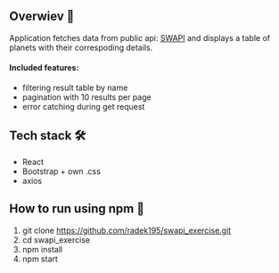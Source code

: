 ## Overwiev 👀
Application fetches data from public api: [SWAPI](https://swapi.dev/) and displays a table of planets with their correspoding details.

#### Included features:
* filtering result table by name
* pagination with 10 results per page
* error catching during get request

## Tech stack 🛠
* React
* Bootstrap + own .css
* axios

## How to run using npm 🚗
1. git clone https://github.com/radek195/swapi_exercise.git
2. cd swapi_exercise
3. npm install
4. npm start
